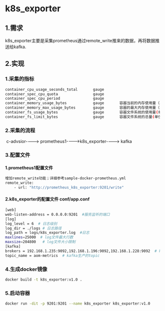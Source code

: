 # k8s_exporter

## 1.需求

​	k8s_exporter主要是采集prometheus通过remote_write推来的数据，再将数据推送给kafka.

## 2.实现

### 	1.采集的指标

~~~bash
container_cpu_usage_seconds_total       gauge
container_spec_cpu_quota                gauge
container_spec_cpu_period               gauge
container_memory_usage_bytes            gauge       容器当前的内存使用量（单位：字节）
container_memory_max_usage_bytes        gauge       容器的最大内存使用量（单位：字节）
container_fs_usage_bytes                gauge       容器文件系统的使用量(单位：字节)
container_fs_limit_bytes                gauge       容器文件系统的总量(单位：字节)
~~~

### 	2.采集的流程

​		c-advsior----> prometheus1---->k8s_exporter----> kafka

### 	3.配置文件

#### 1.prometheus1配置文件

~~~bash
增加remote_write功能；详细参考sample-docker-prometheus.yml
remote_write:
    - url: "http://prometheus_k8s_exporter:9201/write"
~~~

#### 2.k8s_exporter的配置文件 conf/app.conf

~~~bash
[web]
web-listen-address = 0.0.0.0:9201  #服务监听的端口
[log]
log_level = 6  # 日志级别
log_dir = ./logs # 日志路径
log_path = logs/k8s_exporter.log  #日志
maxlines=25000  # log文件最大行数
maxsize=204800   # log文件大小限制
[kafka]
brokers = 192.168.1.235:9092,192.168.1.196:9092,192.168.1.228:9092  # kafka服务端
topic_name = aom-metrics  # kafka生产的topic
~~~

### 4.生成docker镜像

~~~bash
docker build -t k8s_exporter:v1.0 .
~~~

### 5.启动容器

~~~bash
docker run -dit -p 9201:9201 --name k8s_exporter k8s_exporter:v1.0
~~~







​		



